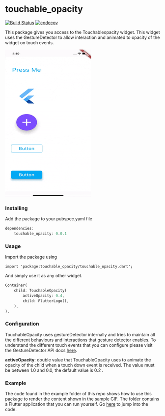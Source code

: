 # touchable_opacity
[![Build Status](https://travis-ci.com/nkshah2/touchable_opacity_flutter.svg?branch=master)](https://travis-ci.com/nkshah2/touchable_opacity_flutter)
[![codecov](https://codecov.io/gh/nkshah2/touchable_opacity/branch/master/graph/badge.svg)](https://codecov.io/gh/nkshah2/touchable_opacity)

This package gives you access to the Touchableopacity widget. This widget uses the GestureDetector to allow interaction and animated to opacity of the widget on touch events.

<img src="resources/sample.gif" width="280" height="480" />

### Installing

Add the package to your pubspec.yaml file

```dart
dependencies:
	touchable_opacity: 0.0.1
```

### Usage

Import the package using

```
import 'package:touchable_opacity/touchable_opacity.dart';
```

And simply use it as any other widget.

```dart
Container(
	child: TouchableOpacity(
		activeOpacity: 0.4,
		child: FlutterLogo(),
	),
),
```

### Configuration

TouchableOpacity uses gestureDetector internally and tries to maintain all the different behaviours and interactions that gesture detector enables. To understand the different touch events that you can configure please visit the GestureDetector API docs [here](https://api.flutter.dev/flutter/widgets/GestureDetector-class.html).


<b>activeOpacity</b>: double value that TouchableOpacity uses to animate the opacity of the child when a touch down event is received. The value must be between 1.0 and 0.0, the default value is 0.2 .

### Example

The code found in the example folder of this repo shows how to use this package to render the content shown in the sample GIF. The folder contains a Flutter application that you can run yourself. Go [here](example/lib/main.dart) to jump into the code.
